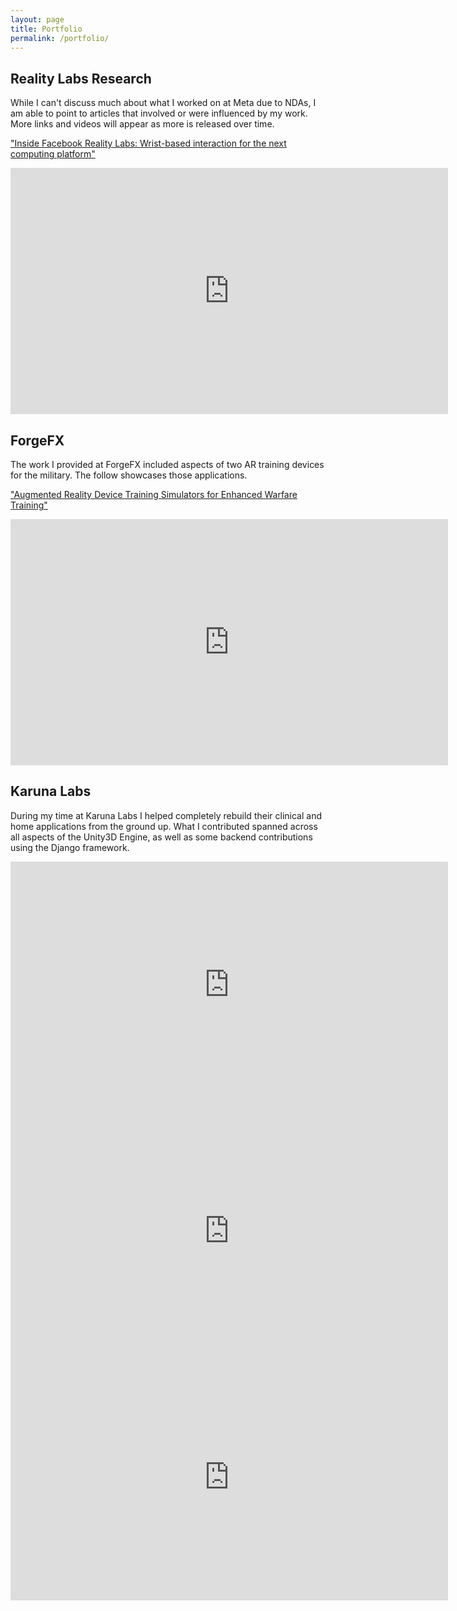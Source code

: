 ```yaml
---
layout: page
title: Portfolio
permalink: /portfolio/
---
```


## Reality Labs Research

While I can't discuss much about what I worked on at Meta due to NDAs, I am able to point to articles that involved or were influenced by my work. More links and videos will appear as more is released over time.

["Inside Facebook Reality Labs: Wrist-based interaction for the next computing platform"](https://tech.facebook.com/reality-labs/2021/3/inside-facebook-reality-labs-wrist-based-interaction-for-the-next-computing-platform/)

<iframe src="https://www.facebook.com/plugins/video.php?href=https%3A%2F%2Fwww.facebook.com%2FTechatMeta%2Fvideos%2F1146186389155473%2F%3Fref%3Dembed_video&show_text=0&width=560" width="700" height="394" style="border:none;overflow:hidden;display:block" scrolling="no" frameborder="1" allowfullscreen="true" allow="autoplay; clipboard-write; encrypted-media; picture-in-picture; web-share" allowFullScreen="true"></iframe>

## ForgeFX

The work I provided at ForgeFX included aspects of two AR training devices for the military. The follow showcases those applications.

["Augmented Reality Device Training Simulators for Enhanced Warfare Training"](https://forgefx.com/simulation-projects/augmented-reality-device-training-simulators/)

<iframe width="700" height="394" src="https://www.youtube.com/embed/2DuiW7JGlzg?si=kTGKWEkQbMedhBzh" style="border:none;overflow:hidden;display:block" title="YouTube video player" frameborder="1" allow="accelerometer; autoplay; clipboard-write; encrypted-media; gyroscope; picture-in-picture; web-share" referrerpolicy="strict-origin-when-cross-origin" allowfullscreen></iframe>

## Karuna Labs

During my time at Karuna Labs I helped completely rebuild their clinical and home applications from the ground up. What I contributed spanned across all aspects of the Unity3D Engine, as well as some backend contributions using the Django framework.

<iframe src="https://player.vimeo.com/video/316010261?h=43e424808e" style="border:none;overflow:hidden;display:block" width="700" height="394" frameborder="1" allow="autoplay; fullscreen; picture-in-picture" allowfullscreen></iframe>  
  
<iframe width="700" height="394" src="https://www.youtube.com/embed/8Pcp8aIPzag?si=85AzTmOI1IZFo0N1" style="border:none;overflow:hidden;display:block" title="YouTube video player" frameborder="1" allow="accelerometer; autoplay; clipboard-write; encrypted-media; gyroscope; picture-in-picture; web-share" referrerpolicy="strict-origin-when-cross-origin" allowfullscreen></iframe>  
  
<iframe title="vimeo-player" src="https://player.vimeo.com/video/344920663?h=d9abcccf82" width="700" height="394" style="border:none;overflow:hidden;display:block" frameborder="1" allowfullscreen></iframe>
